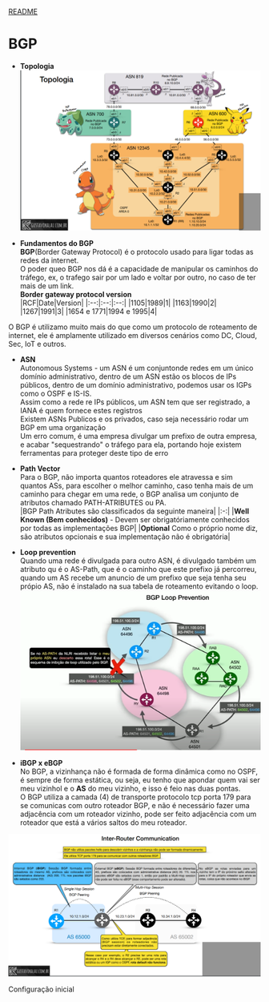 [README](/README.md)

# BGP  
 
 - **Topologia**  
    ![](/Imagens/topologia.png)  

- **Fundamentos do BGP**  
    **BGP**(Border Gateway Protocol) é o protocolo usado para ligar todas as redes da internet.  
    O poder queo BGP nos dá é a capacidade de manipular os caminhos do tráfego, ex, o trafego sair por um lado e voltar por outro, no caso de ter mais de um link.  
**Border gateway protocol version**  
|RCF|Date|Version|
|:--:|:--:|:--:|
|1105|1989|1|
|1163|1990|2|
|1267|1991|3|
|1654 e 1771|1994 e 1995|4|  

O BGP é utilizamo muito mais do que como um protocolo de roteamento de internet, ele é amplamente utilizado  em diversos cenários  como DC, Cloud, Sec, IoT e outros.  


- **ASN**  
    Autonomous Systems - um ASN é um conjuntonde redes em um único domínio administrativo, dentro de um ASN estão os blocos de IPs públicos, dentro de um domínio administrativo, podemos usar os IGPs como o OSPF e IS-IS.  
    Assim como a rede re IPs públicos, um ASN tem que ser registrado, a IANA é quem fornece estes registros  
    Existem ASNs Publicos e os privados, caso seja necessário rodar um BGP em uma organização  
    Um erro comum, é uma empresa divulgar um prefixo de outra empresa, e acabar "sequestrando" o tráfego para ela, portando hoje existem ferramentas para proteger deste tipo de erro

 - **Path Vector**  
    Para o BGP, não importa quantos roteadores ele atravessa e sim quantos ASs, para escolher o melhor caminho, caso tenha mais de um caminho para chegar em uma rede, o BGP analisa um conjunto de atributos chamado PATH-ATRIBUTES ou PA.  
|BGP Path Atributes são classificados da seguinte maneira|
|:-:|
|**Well Known (Bem conhecidos)** - Devem ser obrigatóriamente conhecidos por todas as implementações BGP|
|**Optional** Como o próprio nome diz, são atributos opcionais e sua implementação não é obrigatória|  


- **Loop prevention**  
    Quando uma rede é divulgada para outro ASN, é divulgado também um atributo qu é o AS-Path, que é o caminho que este prefixo já percorreu, quando um AS recebe um anuncio de um prefixo que seja tenha seu própio AS, não é instalado na sua tabela de roteamento evitando o loop.  
    ![](/Imagens/BGP_img_01.png)  

- **iBGP x eBGP**  
    No BGP, a vizinhança não é formada de forma dinâmica como no OSPF, é sempre de forma estática, ou seja, eu tenho que apondar quem vai ser meu vizinhol e o **AS** do meu vizinho, e isso é feio nas duas pontas.  
    O BGP utiliza a camada (4) de transporte protocolo tcp porta 179 para se comunicas com outro roteador BGP, e não é necessário fazer uma adjacência com um roteador vizinho, pode ser feito adjacência com um roteador que está a vários saltos do meu roteador.  
  
![](/Imagens/BGP_img_02.png)  

Configuração inicial  